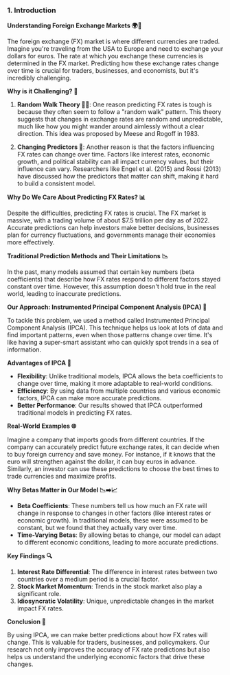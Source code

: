 ### 1. Introduction

**Understanding Foreign Exchange Markets 🌍💱**

The foreign exchange (FX) market is where different currencies are traded. Imagine you're traveling from the USA to Europe and need to exchange your dollars for euros. The rate at which you exchange these currencies is determined in the FX market. Predicting how these exchange rates change over time is crucial for traders, businesses, and economists, but it's incredibly challenging.

**Why is it Challenging? 🤔**

1. **Random Walk Theory 🚶‍♂️**: One reason predicting FX rates is tough is because they often seem to follow a "random walk" pattern. This theory suggests that changes in exchange rates are random and unpredictable, much like how you might wander around aimlessly without a clear direction. This idea was proposed by Meese and Rogoff in 1983.

2. **Changing Predictors 🔄**: Another reason is that the factors influencing FX rates can change over time. Factors like interest rates, economic growth, and political stability can all impact currency values, but their influence can vary. Researchers like Engel et al. (2015) and Rossi (2013) have discussed how the predictors that matter can shift, making it hard to build a consistent model.

**Why Do We Care About Predicting FX Rates? 📊**

Despite the difficulties, predicting FX rates is crucial. The FX market is massive, with a trading volume of about $7.5 trillion per day as of 2022. Accurate predictions can help investors make better decisions, businesses plan for currency fluctuations, and governments manage their economies more effectively.

**Traditional Prediction Methods and Their Limitations 📉**

In the past, many models assumed that certain key numbers (beta coefficients) that describe how FX rates respond to different factors stayed constant over time. However, this assumption doesn't hold true in the real world, leading to inaccurate predictions.

**Our Approach: Instrumented Principal Component Analysis (IPCA) 🧩**

To tackle this problem, we used a method called Instrumented Principal Component Analysis (IPCA). This technique helps us look at lots of data and find important patterns, even when those patterns change over time. It's like having a super-smart assistant who can quickly spot trends in a sea of information.

**Advantages of IPCA 🚀**

- **Flexibility**: Unlike traditional models, IPCA allows the beta coefficients to change over time, making it more adaptable to real-world conditions.
- **Efficiency**: By using data from multiple countries and various economic factors, IPCA can make more accurate predictions.
- **Better Performance**: Our results showed that IPCA outperformed traditional models in predicting FX rates.

**Real-World Examples 🌐**

Imagine a company that imports goods from different countries. If the company can accurately predict future exchange rates, it can decide when to buy foreign currency and save money. For instance, if it knows that the euro will strengthen against the dollar, it can buy euros in advance. Similarly, an investor can use these predictions to choose the best times to trade currencies and maximize profits.

**Why Betas Matter in Our Model 📉➡️📈**

- **Beta Coefficients**: These numbers tell us how much an FX rate will change in response to changes in other factors (like interest rates or economic growth). In traditional models, these were assumed to be constant, but we found that they actually vary over time.
- **Time-Varying Betas**: By allowing betas to change, our model can adapt to different economic conditions, leading to more accurate predictions.

**Key Findings 🔍**

1. **Interest Rate Differential**: The difference in interest rates between two countries over a medium period is a crucial factor.
2. **Stock Market Momentum**: Trends in the stock market also play a significant role.
3. **Idiosyncratic Volatility**: Unique, unpredictable changes in the market impact FX rates.

**Conclusion 🎯**

By using IPCA, we can make better predictions about how FX rates will change. This is valuable for traders, businesses, and policymakers. Our research not only improves the accuracy of FX rate predictions but also helps us understand the underlying economic factors that drive these changes.
